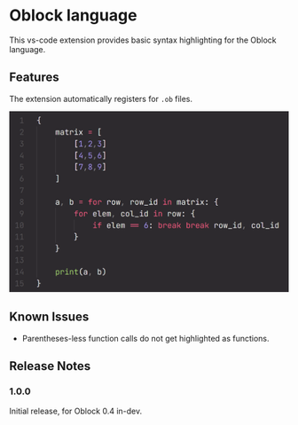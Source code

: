 # Oblock language

This vs-code extension provides basic syntax highlighting for the Oblock
language.

## Features
The extension automatically registers for `.ob` files.

![Screenshot](img/screenshot.png)

## Known Issues
- Parentheses-less function calls do not get highlighted as functions.

## Release Notes
### 1.0.0
Initial release, for Oblock 0.4 in-dev.
